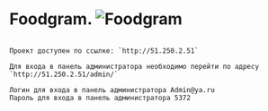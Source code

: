 # Foodgram. ![Foodgram](https://github.com/pichugina-v/foodgram-project-react/actions/workflows/main.yml/badge.svg)

```

Проект доступен по ссылке: `http://51.250.2.51`

Для входа в панель администратора необходимо перейти по адресу `http://51.250.2.51/admin/`

Логин для входа в панель администратора Admin@ya.ru
Пароль для входа в панель администратора 5372
